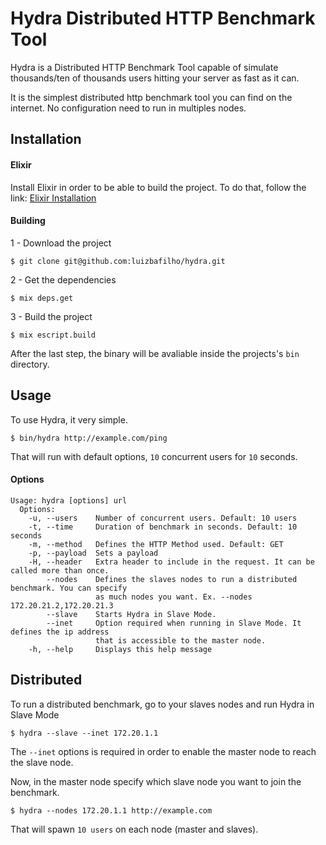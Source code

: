 Hydra Distributed HTTP Benchmark Tool
=====

Hydra is a Distributed HTTP Benchmark Tool capable of simulate thousands/ten of thousands users hitting your server as fast as it can.

It is the simplest distributed http benchmark tool you can find on the internet. No configuration need to run in multiples nodes.

## Installation

#### Elixir
Install Elixir in order to be able to build the project. To do that, follow the link: [Elixir Installation](http://elixir-lang.org/install.html)

#### Building

1 - Download the project
```
$ git clone git@github.com:luizbafilho/hydra.git
```
2 - Get the dependencies
```
$ mix deps.get
```
3 - Build the project
```
$ mix escript.build
```
After the last step, the binary will be avaliable inside the projects's `bin` directory.


## Usage

To use Hydra, it very simple.

```
$ bin/hydra http://example.com/ping
```

That will run with default options, `10` concurrent users for `10` seconds.

#### Options
```
Usage: hydra [options] url
  Options:
    -u, --users    Number of concurrent users. Default: 10 users
    -t, --time     Duration of benchmark in seconds. Default: 10 seconds
    -m, --method   Defines the HTTP Method used. Default: GET
    -p, --payload  Sets a payload
    -H, --header   Extra header to include in the request. It can be called more than once.
        --nodes    Defines the slaves nodes to run a distributed benchmark. You can specify
                   as much nodes you want. Ex. --nodes 172.20.21.2,172.20.21.3
        --slave    Starts Hydra in Slave Mode.
        --inet     Option required when running in Slave Mode. It defines the ip address
                   that is accessible to the master node.
    -h, --help     Displays this help message
```

## Distributed

To run a distributed benchmark, go to your slaves nodes and run Hydra in Slave Mode

```
$ hydra --slave --inet 172.20.1.1
```
The `--inet` options is required in order to enable the master node to reach the slave node.

Now, in the master node specify which slave node you want to join the benchmark.

```
$ hydra --nodes 172.20.1.1 http://example.com
```

That will spawn `10 users` on each node (master and slaves).


